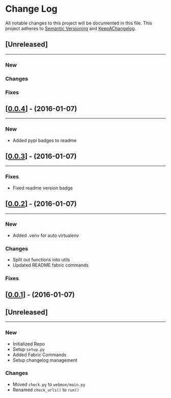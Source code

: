 # Change Log
All notable changes to this project will be documented in this file.
This project adheres to [Semantic Versioning](http://semver.org/) and [KeepAChangelog](http://keepachangelog.com/).

## [Unreleased]
---

### New

### Changes

### Fixes


## [[0.0.4](https://github.com/mc706/webmon/releases/tag/v0.0.4)] - (2016-01-07)
---

### New
* Added pypi badges to readme


## [[0.0.3](https://github.com/mc706/webmon/releases/tag/v0.0.3)] - (2016-01-07)
---

### Fixes
* Fixed readme version badge

## [[0.0.2](https://github.com/mc706/webmon/releases/tag/v0.0.2)] - (2016-01-07)
---

### New
* Added .venv for auto virtualenv 

### Changes
* Split out functions into utils
* Updated README fabric commands

### Fixes


## [[0.0.1](https://github.com/mc706/webmon/releases/tag/v0.0.1)] - (2016-01-07)
## [Unreleased]
---

### New
* Initialized Repo
* Setup `setup.py`
* Added Fabric Commands
* Setup changelog management

### Changes
* Moved `check.py` to `webmon/main.py`
* Renamed `check_urls()` to `run()`

